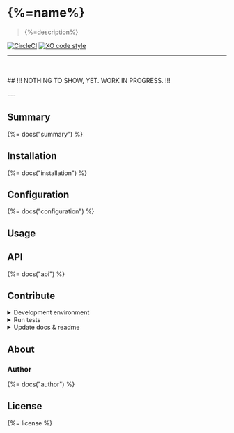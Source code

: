 # {%=name%}

> {%=description%}

[![CircleCI](https://img.shields.io/circleci/project/github/sammler/auth-service.svg)](https://circleci.com/gh/sammler/auth-service)
[![XO code style](https://img.shields.io/badge/code_style-XO--space-5ed9c7.svg)](https://github.com/sindresorhus/eslint-config-xo-space)

---
<br/>
<br/>
## !!! NOTHING TO SHOW, YET. WORK IN PROGRESS. !!!
<br/>
<br/>
---

## Summary
{%= docs("summary") %}

## Installation
{%= docs("installation") %}

## Configuration
{%= docs("configuration") %}

## Usage


## API

{%= docs("api") %}

## Contribute

<details>
<summary>Development environment</summary>

{%= docs("dev-environment") %}
</details>

<details>
<summary>Run tests</summary>

{%= docs("tests") %}
</details>

<details>
<summary>Update docs & readme</summary>

{%= docs("building-docs") %}
</details>


## About

### Author
{%= docs("author") %}

## License
{%= license %}
